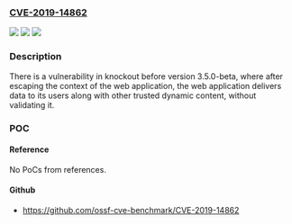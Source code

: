 ### [CVE-2019-14862](https://cve.mitre.org/cgi-bin/cvename.cgi?name=CVE-2019-14862)
![](https://img.shields.io/static/v1?label=Product&message=knockout&color=blue)
![](https://img.shields.io/static/v1?label=Version&message=n%2Fa&color=blue)
![](https://img.shields.io/static/v1?label=Vulnerability&message=CWE-79&color=brighgreen)

### Description

There is a vulnerability in knockout before version 3.5.0-beta, where after escaping the context of the web application, the web application delivers data to its users along with other trusted dynamic content, without validating it.

### POC

#### Reference
No PoCs from references.

#### Github
- https://github.com/ossf-cve-benchmark/CVE-2019-14862


